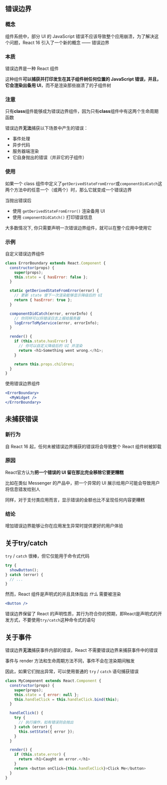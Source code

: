 ## 错误边界

### 概念

组件系统中，部分 UI 的 JavaScript 错误不应该导致整个应用崩溃，为了解决这个问题，React 16 引入了一个新的概念 —— 错误边界

### 本质

错误边界是一种 React 组件

这种组件**可以捕获并打印发生在其子组件树任何位置的 JavaScript 错误，并且，它会渲染出备用 UI**，而不是渲染那些崩溃了的子组件树

### 注意

只有**class**组件能够成为错误边界组件，因为只有**class**组件中有这两个生命周期函数

错误边界**无法**捕获以下场景中产生的错误：

* 事件处理
* 异步代码
* 服务器端渲染
* 它自身抛出的错误（并非它的子组件）

### 使用

如果一个 class 组件中定义了`getDerivedStateFromError`或`componentDidCatch`这两个方法中的任意一个（或两个）时，那么它就变成一个错误边界

当抛出错误后

* 使用 `getDerivedStateFromError()` 渲染备用 UI 
* 使用 `componentDidCatch()` 打印错误信息

大多数情况下, 你只需要声明一次错误边界组件，就可以在整个应用中使用它

### 示例

自定义错误边界组件

```js
class ErrorBoundary extends React.Component {
  constructor(props) {
    super(props);
    this.state = { hasError: false };
  }

  static getDerivedStateFromError(error) {
    // 更新 state 使下一次渲染能够显示降级后的 UI
    return { hasError: true };
  }

  componentDidCatch(error, errorInfo) {
    // 你同样可以将错误日志上报给服务器
    logErrorToMyService(error, errorInfo);
  }

  render() {
    if (this.state.hasError) {
      // 你可以自定义降级后的 UI 并渲染
      return <h1>Something went wrong.</h1>;
    }

    return this.props.children; 
  }
}
```

使用错误边界组件

```jsx
<ErrorBoundary>
  <MyWidget />
</ErrorBoundary>
```



## 未捕获错误

### 新行为

自 React 16 起，任何未被错误边界捕获的错误将会导致整个 React 组件树被卸载

### 原因

React官方认为**把一个错误的 UI 留在那比完全移除它要更糟糕**

比如在类似 Messenger 的产品中，把一个异常的 UI 展示给用户可能会导致用户将信息错发给别人

同样，对于支付类应用而言，显示错误的金额也比不呈现任何内容更糟糕

### 结论

增加错误边界能够让你在应用发生异常时提供更好的用户体验



## 关于try/catch

`try` / `catch` 很棒，但它仅能用于命令式代码

```js
try {
  showButton();
} catch (error) {
  // ...
}
```

然而，React 组件是声明式的并且具体指出 *什么* 需要被渲染

```jsx
<Button />
```

错误边界保留了 React 的声明性质，其行为符合你的预期，即React是声明式的开发方式，不要使用`try/catch`这种命令式的语句



## 关于事件

错误边界**无法**捕获事件内部的错误，React 不需要错误边界来捕获事件中的错误

事件与 render 方法和生命周期方法不同，事件不会在渲染期间触发

因此，如果它们抛出异常，可以使用普通的 `try` / `catch` 语句捕获错误

```js
class MyComponent extends React.Component {
  constructor(props) {
    super(props);
    this.state = { error: null };
    this.handleClick = this.handleClick.bind(this);
  }

  handleClick() {
    try {
      // 执行操作，如有错误则会抛出
    } catch (error) {
      this.setState({ error });
    }
  }

  render() {
    if (this.state.error) {
      return <h1>Caught an error.</h1>
    }
    return <button onClick={this.handleClick}>Click Me</button>
  }
}
```

